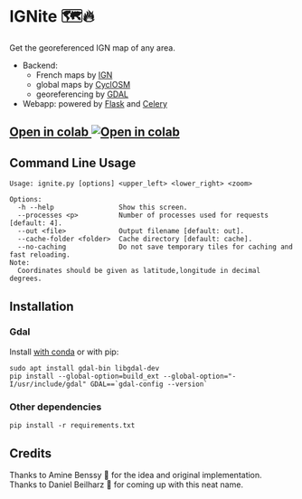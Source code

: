 # IGNite :world_map::fire:
Get the georeferenced IGN map of any area. 

* Backend:
  * French maps by [IGN](https://geoservices.ign.fr/)
  * global maps by [CyclOSM](https://www.cyclosm.org)
  * georeferencing by [GDAL](https://gdal.org/)
* Webapp: powered by [Flask](https://github.com/pallets/flask) and [Celery](https://github.com/celery/celery)

## [Open in colab ![Open in colab](https://colab.research.google.com/assets/colab-badge.svg)](https://colab.research.google.com/github/eleurent/IGNite/blob/master/IGNite.ipynb)

## Command Line Usage
```
Usage: ignite.py [options] <upper_left> <lower_right> <zoom>

Options:
  -h --help                Show this screen.
  --processes <p>          Number of processes used for requests [default: 4].
  --out <file>             Output filename [default: out].
  --cache-folder <folder>  Cache directory [default: cache].
  --no-caching             Do not save temporary tiles for caching and fast reloading.
Note:
  Coordinates should be given as latitude,longitude in decimal degrees.
```

## Installation

### Gdal
Install [with conda](https://anaconda.org/conda-forge/gdal) or with pip: 
```
sudo apt install gdal-bin libgdal-dev
pip install --global-option=build_ext --global-option="-I/usr/include/gdal" GDAL==`gdal-config --version`
```

### Other dependencies

`pip install -r requirements.txt`

## Credits

Thanks to Amine Benssy :bicyclist: for the idea and original implementation.  
Thanks to Daniel Beilharz :runner: for coming up with this neat name.
